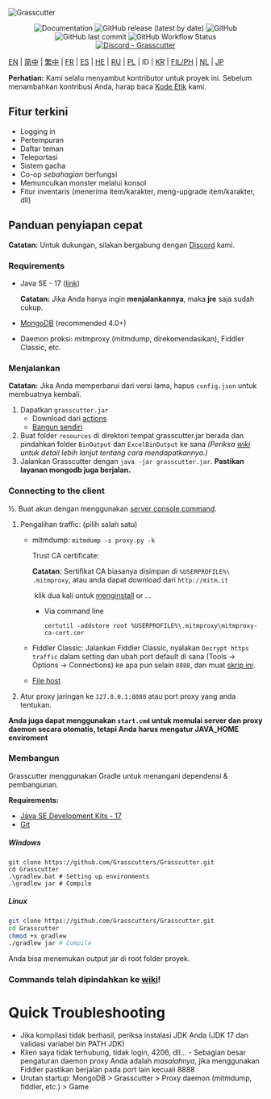 ![Grasscutter](https://socialify.git.ci/Grasscutters/Grasscutter/image?description=1&forks=1&issues=1&language=1&logo=https%3A%2F%2Fs2.loli.net%2F2022%2F04%2F25%2FxOiJn7lCdcT5Mw1.png&name=1&owner=1&pulls=1&stargazers=1&theme=Light)
<div align="center"><img alt="Documentation" src="https://img.shields.io/badge/Wiki-Grasscutter-blue?style=for-the-badge&link=https://github.com/Grasscutters/Grasscutter/wiki&link=https://github.com/Grasscutters/Grasscutter/wiki"> <img alt="GitHub release (latest by date)" src="https://img.shields.io/github/v/release/Grasscutters/Grasscutter?logo=java&style=for-the-badge"> <img alt="GitHub" src="https://img.shields.io/github/license/Grasscutters/Grasscutter?style=for-the-badge"> <img alt="GitHub last commit" src="https://img.shields.io/github/last-commit/Grasscutters/Grasscutter?style=for-the-badge"> <img alt="GitHub Workflow Status" src="https://img.shields.io/github/workflow/status/Grasscutters/Grasscutter/Build?logo=github&style=for-the-badge"></div>

<div align="center"><a href="https://discord.gg/T5vZU6UyeG"><img alt="Discord - Grasscutter" src="https://img.shields.io/discord/965284035985305680?label=Discord&logo=discord&style=for-the-badge"></a></div>

[EN](README.md) | [简中](README_zh-CN.md) | [繁中](README_zh-TW.md) | [FR](README_fr-FR.md) | [ES](README_es-ES.md) | [HE](README_HE.md) | [RU](README_ru-RU.md) | [PL](README_pl-PL.md) | ID | [KR](README_ko-KR.md) | [FIL/PH](README_fil-PH.md) | [NL](README_NL.md) | [JP](README_jp-JP.md)

**Perhatian:** Kami selalu menyambut kontributor untuk proyek ini. Sebelum menambahkan kontribusi Anda, harap baca [Kode Etik](https://github.com/Grasscutters/Grasscutter/blob/stable/CONTRIBUTING.md) kami.

## Fitur terkini

* Logging in
* Pertempuran
* Daftar teman
* Teleportasi
* Sistem gacha
* Co-op *sebahagian* berfungsi
* Memunculkan monster melalui konsol
* Fitur inventaris (menerima item/karakter, meng-upgrade item/karakter, dll)

## Panduan penyiapan cepat

**Catatan:** Untuk dukungan, silakan bergabung dengan [Discord](https://discord.gg/T5vZU6UyeG) kami.

### Requirements

* Java SE - 17 ([link](https://www.oracle.com/java/technologies/javase/jdk17-archive-downloads.html))

  **Catatan:** Jika Anda hanya ingin **menjalankannya**, maka **jre** saja sudah cukup.

* [MongoDB](https://www.mongodb.com/try/download/community) (recommended 4.0+)

* Daemon proksi: mitmproxy (mitmdump, direkomendasikan), Fiddler Classic, etc.

### Menjalankan

**Catatan:** Jika Anda memperbarui dari versi lama, hapus `config.json` untuk membuatnya kembali.

1. Dapatkan `grasscutter.jar`
   - Download dari [actions](https://github.com/Grasscutters/Grasscutter/suites/6895963598/artifacts/267483297)
   - [Bangun sendiri](#Building)
2. Buat folder `resources` di direktori tempat grasscutter.jar berada dan pindahkan folder `BinOutput` dan `ExcelBinOutput` ke sana *(Periksa [wiki](https://github.com/Grasscutters/Grasscutter/wiki) untuk detail lebih lanjut tentang cara mendapatkannya.)*
3. Jalankan Grasscutter dengan `java -jar grasscutter.jar`. **Pastikan layanan mongodb juga berjalan.**

### Connecting to the client

½. Buat akun dengan menggunakan [server console command](https://github.com/Grasscutters/Grasscutter/wiki/Commands#targeting).

1. Pengalihan traffic: (pilih salah satu)
    - mitmdump: `mitmdump -s proxy.py -k`

      Trust CA certificate:

      ​**Catatan:** Sertifikat CA biasanya disimpan di `%USERPROFILE%\ .mitmproxy`, atau anda dapat download dari  `http://mitm.it`

      ​	klik dua kali untuk [menginstall](https://docs.microsoft.com/en-us/skype-sdk/sdn/articles/installing-the-trusted-root-certificate#installing-a-trusted-root-certificate) or ...

      - Via command line

        ```shell
        certutil -addstore root %USERPROFILE%\.mitmproxy\mitmproxy-ca-cert.cer
        ```

    - Fiddler Classic: Jalankan Fiddler Classic, nyalakan `Decrypt https traffic` dalam setting dan ubah port default di sana (Tools -> Options -> Connections) ke apa pun selain `8888`, dan muat [skrip ini](https://github.lunatic.moe/fiddlerscript).

    - [File host](https://github.com/Melledy/Grasscutter/wiki/Running#traffic-route-map)

2. Atur proxy jaringan ke `127.0.0.1:8080` atau port proxy yang anda tentukan.

**Anda juga dapat menggunakan `start.cmd` untuk memulai server dan proxy daemon secara otomatis, tetapi Anda harus mengatur JAVA_HOME enviroment**

### Membangun

Grasscutter menggunakan Gradle untuk menangani dependensi & pembangunan.

**Requirements:**

- [Java SE Development Kits - 17](https://www.oracle.com/java/technologies/javase/jdk17-archive-downloads.html)
- [Git](https://git-scm.com/downloads)

##### Windows

```shell
git clone https://github.com/Grasscutters/Grasscutter.git
cd Grasscutter
.\gradlew.bat # Setting up environments
.\gradlew jar # Compile
```

##### Linux

```bash
git clone https://github.com/Grasscutters/Grasscutter.git
cd Grasscutter
chmod +x gradlew
./gradlew jar # Compile
```

Anda bisa menemukan output jar di root folder proyek.

### Commands telah dipindahkan ke [wiki](https://github.com/Grasscutters/Grasscutter/wiki/Commands)!

# Quick Troubleshooting

* Jika kompilasi tidak berhasil, periksa instalasi JDK Anda (JDK 17 dan validasi variabel bin PATH JDK)
* Klien saya tidak terhubung, tidak login, 4206, dll... - Sebagian besar pengaturan daemon proxy Anda adalah *masalahnya*, jika menggunakan
Fiddler pastikan berjalan pada port lain kecuali 8888
* Urutan startup: MongoDB > Grasscutter > Proxy daemon (mitmdump, fiddler, etc.) > Game
